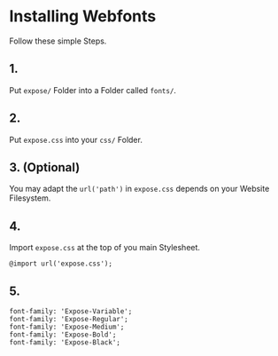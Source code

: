 # Installing Webfonts
Follow these simple Steps.

## 1.
Put `expose/` Folder into a Folder called `fonts/`.

## 2.
Put `expose.css` into your `css/` Folder.

## 3. (Optional)
You may adapt the `url('path')` in `expose.css` depends on your Website Filesystem.

## 4.
Import `expose.css` at the top of you main Stylesheet.

```
@import url('expose.css');
```

## 5.


```
font-family: 'Expose-Variable';
font-family: 'Expose-Regular';
font-family: 'Expose-Medium';
font-family: 'Expose-Bold';
font-family: 'Expose-Black';
```

